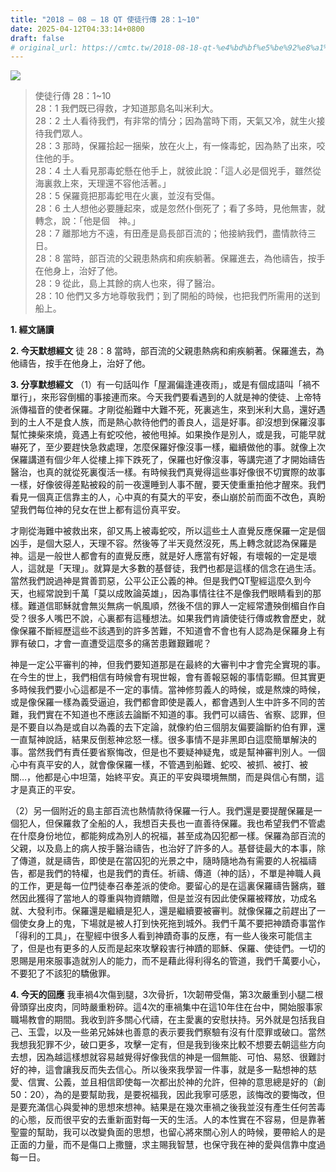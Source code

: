 ```yaml
---
title: "2018 – 08 – 18 QT 使徒行傳 28：1~10"
date: 2025-04-12T04:33:14+0800
draft: false
# original_url: https://cmtc.tw/2018-08-18-qt-%e4%bd%bf%e5%be%92%e8%a1%8c%e5%82%b3-28%ef%bc%9a110
---
```


![](/images/qt.jpg)
> 使徒行傳 28：1\~10  
> 28：1 我們既已得救，才知道那島名叫米利大。  
> 28：2 土人看待我們，有非常的情分；因為當時下雨，天氣又冷，就生火接待我們眾人。  
> 28：3 那時，保羅拾起一捆柴，放在火上，有一條毒蛇，因為熱了出來，咬住他的手。  
> 28：4 土人看見那毒蛇懸在他手上，就彼此說：「這人必是個兇手，雖然從海裏救上來，天理還不容他活著。」  
> 28：5 保羅竟把那毒蛇甩在火裏，並沒有受傷。  
> 28：6 土人想他必要腫起來，或是忽然仆倒死了；看了多時，見他無害，就轉念，說：「他是個　神。」  
> 28：7 離那地方不遠，有田產是島長部百流的；他接納我們，盡情款待三日。  
> 28：8 當時，部百流的父親患熱病和痢疾躺著。保羅進去，為他禱告，按手在他身上，治好了他。  
> 28：9 從此，島上其餘的病人也來，得了醫治。  
> 28：10 他們又多方地尊敬我們；到了開船的時候，也把我們所需用的送到船上。

**1. 經文誦讀**

**2.  今天默想經文**
徒 28：8 當時，部百流的父親患熱病和痢疾躺著。保羅進去，為他禱告，按手在他身上，治好了他。

**3. 分享默想經文**
（1）有一句話叫作「屋漏偏逢連夜雨」，或是有個成語叫「禍不單行」，來形容倒楣的事接連而來。今天我們要看遇到的人就是神的使徒、上帝特派傳福音的使者保羅。才剛從船難中大難不死，死裏逃生，來到米利大島，還好遇到的土人不是食人族，而是熱心款待他們的善良人，這是好事。卻沒想到保羅沒事幫忙揀柴來燒，竟遇上有蛇咬他，被他甩掉。如果換作是別人，或是我，可能早就嚇死了，至少要趕快急救處理，怎麼保羅好像沒事一樣，繼續做他的事。就像上次保羅講道有個少年人從樓上摔下跌死了，保羅也好像沒事，等講完道了才開始禱告醫治，也真的就從死裏復活一樣。有時候我們真覺得這些事好像很不切實際的故事一樣，好像彼得差點被殺的前一夜還睡到人事不醒，要天使重重拍他才醒來。我們看見一個真正信靠主的人，心中真的有莫大的平安，泰山崩於前而面不改色，真盼望我們每位神的兒女在世上都有這份真平安。

才剛從海難中被救出來，卻又馬上被毒蛇咬，所以這些土人直覺反應保羅一定是個凶手，是個大惡人，天理不容。然後等了半天竟然沒死，馬上轉念就認為保羅是神。這是一般世人都會有的直覺反應，就是好人應當有好報，有壞報的一定是壞人，這就是「天理」。就算是大多數的基督徒，我們也都是這樣的信念在過生活。當然我們說過神是賞善罰惡，公平公正公義的神。但是我們QT聖經這麼久到今天，也經常說到千萬「莫以成敗論英雄」，因為事情往往不是像我們眼睛看到的那樣。難道信耶穌就會無災無病一帆風順，然後不信的罪人一定經常遭殃倒楣自作自受？很多人嘴巴不說，心裏都有這種想法。如果我們肯讀使徒行傳或教會歷史，就像保羅不斷經歷這些不該遇到的許多苦難，不知道會不會也有人認為是保羅身上有罪有破口，才會一直遭受這麼多的痛苦患難艱難呢？

神是一定公平審判的神，但我們要知道那是在最終的大審判中才會完全實現的事。在今生的世上，我們相信有時候會有現世報，會有善報惡報的事情彰顯。但其實更多時候我們要小心這都是不一定的事情。當神修剪義人的時候，或是熬煉的時候，或是像保羅一樣為義受逼迫，我們都會即使是義人，都會遇到人生中許多不同的苦難，我們實在不知道也不應該去論斷不知道的事。我們可以禱告、省察、認罪，但是不要自以為是或自以為義的去下定論，就像約伯三個朋友偏要論斷約伯有罪，還一直幫神說話，結果反倒惹神忿怒一樣。很多事情不是非黑即白這麼簡單解決的事。當然我們有責任要省察悔改，但是也不要疑神疑鬼，或是幫神審判別人。一個心中有真平安的人，就會像保羅一樣，不管遇到船難、蛇咬、被抓、被打、被關…，他都是心中坦蕩，始終平安。真正的平安與環境無關，而是與信心有關，這才是真正的平安。

（2）另一個附近的島主部百流也熱情款待保羅一行人。我們還是要提醒保羅是一個犯人，但保羅救了全船的人，我想百夫長也一直善待保羅。我也希望我們不管處在什麼身份地位，都能夠成為別人的祝福，甚至成為囚犯都一樣。保羅為部百流的父親，以及島上的病人按手醫治禱告，也治好了許多的人。基督徒最大的本事，除了傳道，就是禱告，即使是在當囚犯的光景之中，隨時隨地為有需要的人祝福禱告，都是我們的特權，也是我們的責任。祈禱、傳道（神的話），不單是神職人員的工作，更是每一位門徒奉召奉差派的使命。要留心的是在這裏保羅禱告醫病，雖然因此獲得了當地人的尊重與物資饋贈，但是並沒有因此使保羅被釋放，功成名就、大發利市。保羅還是繼續是犯人，還是繼續要被審判。就像保羅之前趕出了一個使女身上的鬼，下場就是被人打到快死拖到城外。我們千萬不要把神蹟奇事當作「得利的工具」，在聖經中很多人看到神蹟奇事的反應，有一些人後來可能信主了，但是也有更多的人反而是起來攻擊殺害行神蹟的耶穌、保羅、使徒們。一切的恩賜是用來服事造就別人的能力，而不是藉此得利得名的管道，我們千萬要小心，不要犯了不該犯的驕傲罪。

**4. 今天的回應**
我車禍4次傷到腿，3次骨折，1次韌帶受傷，第3次嚴重到小腿二根骨頭穿出皮肉，同時嚴重粉碎。這4次的車禍集中在這10年住在台中，開始服事家職場教會的期間。我收到許多關心代禱，在主愛裏的安慰扶持。另外就是包括我自己、玉雲，以及一些弟兄姊妹也善意的表示要我們察驗有沒有什麼罪或破口。當然我想我犯罪不少，破口更多，攻擊一定有，但是我到後來比較不想要去朝這些方向去想，因為越這樣想就容易越覺得好像我信的神是一個無能、可怕、易怒、很難討好的神，這會讓我反而失去信心。所以後來我學習一件事，就是多一點想神的慈愛、信實、公義，並且相信即使每一次都出於神的允許，但神的意思總是好的（創50：20），為的是要幫助我，是要祝福我，因此我寧可感恩，該悔改的要悔改，但是要充滿信心與愛神的思想來想神。結果是在幾次車禍之後我並沒有產生任何苦毒的心態，反而很平安的去重新面對每一天的生活。人的本性實在不容易，但是靠著聖靈的幫助，我可以改變負面的思想，也留心將來關心別人的時候，要帶給人的是正面的力量，而不是傷口上撒鹽，求主賜我智慧，也保守我在神的愛與信靠中度過每一日。
